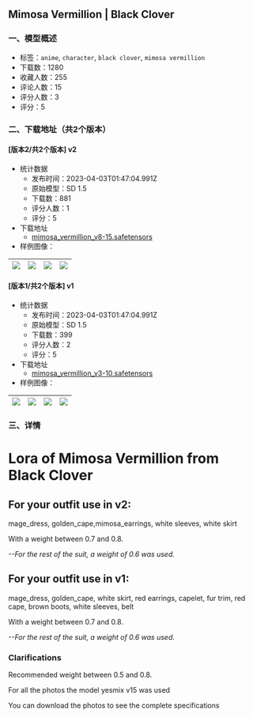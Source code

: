## Mimosa Vermillion | Black Clover
### 一、模型概述

- 标签：`anime`, `character`, `black clover`, `mimosa vermillion`
- 下载数：1280
- 收藏人数：255
- 评论人数：15
- 评分人数：3
- 评分：5

### 二、下载地址（共2个版本）

#### [版本2/共2个版本] v2

- 统计数据
  - 发布时间：2023-04-03T01:47:04.991Z
  - 原始模型：SD 1.5
  - 下载数：881
  - 评分人数：1
  - 评分：5
- 下载地址
  - [mimosa_vermillion_v8-15.safetensors](https://civitai.com/api/download/models/34117)
- 样例图像：

| <img src="https://image.civitai.com/xG1nkqKTMzGDvpLrqFT7WA/76ac458b-29a5-46ce-afe8-113e38064900/width=450/389624.jpeg" /> | <img src="https://image.civitai.com/xG1nkqKTMzGDvpLrqFT7WA/13bf1833-8371-4509-68ef-46ca51e9aa00/width=450/389623.jpeg" /> | <img src="https://image.civitai.com/xG1nkqKTMzGDvpLrqFT7WA/45fb63d3-1f85-49f5-1463-c2be7dad5600/width=450/389622.jpeg" /> | <img src="https://image.civitai.com/xG1nkqKTMzGDvpLrqFT7WA/26b99f5d-b7df-48c7-212a-9d2d05707100/width=450/389621.jpeg" /> |
| ---- | ---- | ---- | ---- |

#### [版本1/共2个版本] v1

- 统计数据
  - 发布时间：2023-04-03T01:47:04.991Z
  - 原始模型：SD 1.5
  - 下载数：399
  - 评分人数：2
  - 评分：5
- 下载地址
  - [mimosa_vermillion_v3-10.safetensors](https://civitai.com/api/download/models/33437)
- 样例图像：

| <img src="https://image.civitai.com/xG1nkqKTMzGDvpLrqFT7WA/e22e4127-d64b-4bb8-ce08-a2e157f31f00/width=450/381204.jpeg" /> | <img src="https://image.civitai.com/xG1nkqKTMzGDvpLrqFT7WA/a0bd629b-b8b8-4921-d1df-ba0820347600/width=450/381211.jpeg" /> | <img src="https://image.civitai.com/xG1nkqKTMzGDvpLrqFT7WA/bf96fdd3-1e34-4a70-a552-d6e8ddbe7e00/width=450/381210.jpeg" /> | <img src="https://image.civitai.com/xG1nkqKTMzGDvpLrqFT7WA/8d471199-11f5-43c5-171c-71754c480900/width=450/381209.jpeg" /> |
| ---- | ---- | ---- | ---- |


### 三、详情
<h1>Lora of Mimosa Vermillion from Black Clover</h1><h2>For your outfit use in v2:</h2><p>mage_dress, golden_cape,mimosa_earrings, white sleeves, white skirt</p><p>With a weight between 0.7 and 0.8.</p><p><em>--For the rest of the suit, a weight of 0.6 was used.</em></p><h2>For your outfit use in v1:</h2><p>mage_dress, golden_cape, white skirt, red earrings, capelet, fur trim, red cape, brown boots, white sleeves, belt</p><p>With a weight between 0.7 and 0.8.</p><p><em>--For the rest of the suit, a weight of 0.6 was used.</em></p><h3>Clarifications</h3><p>Recommended weight between 0.5 and 0.8.</p><p>For all the photos the model yesmix v15 was used</p><p>You can download the photos to see the complete specifications</p>